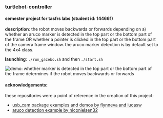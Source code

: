 ### turtlebot-controller
#### semester project for tasfrs labs (student id: 144661)

**description**: the robot moves backwards or forwards depending on a) whether an aruco marker is detected in the top part or the bottom part of the frame OR whether a pointer is clicked in the top part or the bottom part of the camera frame window.
the aruco marker detection is by default set to the 4x4 class. 

**launching**: `./run_gazebo.sh` and then `./start.sh`

![demo: whether marker is detected in the top part or the bottom part of the frame determines if the robot moves backwards or forwards](demo.gif)

#### acknowledgements:
these repositories were a point of reference in the creation of this project:
- [usb_cam package examples and demos by flynneva and lucasw](https://github.com/ros-drivers/usb_cam)
- [aruco detection example by niconielsen32](https://github.com/niconielsen32/ComputerVision/blob/master/ArUco/arucoDetection.py)
